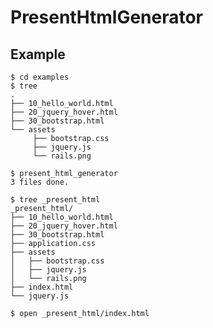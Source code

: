 PresentHtmlGenerator
====================

Example
-------

    $ cd examples
    $ tree
    .
    ├── 10_hello_world.html
    ├── 20_jquery_hover.html
    ├── 30_bootstrap.html
    └── assets
         ├── bootstrap.css
         ├── jquery.js
         └── rails.png

    $ present_html_generator
    3 files done.

    $ tree _present_html
    _present_html/
    ├── 10_hello_world.html
    ├── 20_jquery_hover.html
    ├── 30_bootstrap.html
    ├── application.css
    ├── assets
    │   ├── bootstrap.css
    │   ├── jquery.js
    │   └── rails.png
    ├── index.html
    └── jquery.js

    $ open _present_html/index.html
